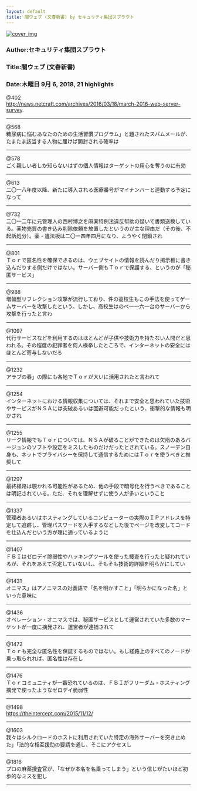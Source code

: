 ```yaml
---
layout: default
title: 闇ウェブ (文春新書) by セキュリティ集団スプラウト
---
```


[![cover_img](http://images-jp.amazon.com/images/P/B01IGUA014.09.MZZZZZZZ.jpg)](https://www.amazon.co.jp/dp/B01IGUA014)  
### Author:セキュリティ集団スプラウト  
### Title:闇ウェブ (文春新書)  
### Date:木曜日 9月 6, 2018, 21 highlights
  
@402  
http://news.netcraft.com/archives/2016/03/18/march-2016-web-server-survey.  
****
  
@568  
糖尿病に悩むあなたのための生活習慣プログラム」と題されたスパムメールが、たまたま該当する人物に届けば開封される確率は  
****
  
@578  
ごく親しい者しか知らないはずの個人情報はターゲットの用心を奪うのに有効  
****
  
@613  
二〇一八年度以降、新たに導入される医療番号がマイナンバーと連動する予定になって  
****
  
@732  
二〇一二年に元管理人の西村博之を麻薬特例法違反幇助の疑いで書類送検している。薬物売買の書き込み削除依頼を放置したというのが主な理由だ（その後、不起訴処分）。薬・違法板は二〇一四年四月になり、ようやく閉鎖され  
****
  
@801  
Ｔｏｒで匿名性を確保できるのは、ウェブサイトの情報を読んだり掲示板に書き込んだりする側だけではない。サーバー側もＴｏｒで保護する、というのが「秘匿サービス」  
****
  
@988  
増幅型リフレクション攻撃が流行しており、件の高校生もこの手法を使ってゲームサーバーを攻撃したという。しかし、高校生はのべ一一六一台のサーバーから攻撃を行ったと言わ  
****
  
@1097  
代行サービスなどを利用するのはほとんどが子供や技術力を持たない人間だと思われる。その程度の犯罪者を何人検挙したところで、インターネットの安全にはほとんど寄与しないだろ  
****
  
@1232  
アラブの春」の際にも各地でＴｏｒが大いに活用されたと言われて  
****
  
@1254  
インターネットにおける情報収集については、それまで安全と思われていた技術やサービスがＮＳＡには突破あるいは回避可能だったという、衝撃的な情報も明かされ  
****
  
@1255  
リーク情報でもＴｏｒについては、ＮＳＡが破ることができたのは欠陥のあるバージョンのソフトや設定をミスしたものだけだったとされている。スノーデン自身も、ネットでプライバシーを保持して通信するためにはＴｏｒを使うべきと推奨して  
****
  
@1297  
最終経路は覗かれる可能性があるため、他の手段で暗号化を行うべきであることは明記されている。ただ、それを理解せずに使う人が多いということ  
****
  
@1337  
管理者あるいはホスティングしているコンピューターの実際のＩＰアドレスを特定して追跡し、管理パスワードを入手するなどした後でページを改変してコードを仕込んだという方が理に適っているように  
****
  
@1407  
ＦＢＩはゼロデイ脆弱性やハッキングツールを使った捜査を行ったと疑われているが、それをあえて否定していないし、そもそも技術的詳細を明らかにしてい  
****
  
@1431  
オニマス」はアノニマスの対義語で「名を明かすこと」「明らかになった名」といった意味に  
****
  
@1436  
オペレーション・オニマスでは、秘匿サービスとして運営されていた多数のマーケットが一度に摘発され、運営者が逮捕されて  
****
  
@1472  
Ｔｏｒも完全な匿名性を保証するものではない。もし経路上のすべてのノードが乗っ取られれば、匿名性は存在し  
****
  
@1476  
Ｔｏｒコミュニティが一番恐れているのは、ＦＢＩがフリーダム・ホスティング摘発で使ったようなゼロデイ脆弱性  
****
  
@1498  
https://theintercept.com/2015/11/12/  
****
  
@1603  
我々はシルクロードのホストに利用されていた特定の海外サーバーを突き止めた」「法的な相互援助の要請を通し、そこにアクセスし  
****
  
@1816  
プロの麻薬捜査官が、「なぜか本名を名乗ってしまう」という信じがたいほど初歩的なミスを犯し  
****